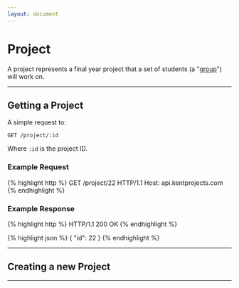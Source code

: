 ```yaml
---
layout: document
---
```


# Project

A project represents a final year project that a set of students (a "[group][group]") will work on.

---

## Getting a Project

A simple request to:

`GET /project/:id`

Where `:id` is the project ID.

### Example Request

{% highlight http %}
GET /project/22 HTTP/1.1
Host: api.kentprojects.com
{% endhighlight %}

### Example Response

{% highlight http %}
HTTP/1.1 200 OK
{% endhighlight %}

{% highlight json %}
{
	"id": 22
}
{% endhighlight %}

---

## Creating a new Project

---

[group]: /endpoint/group.html